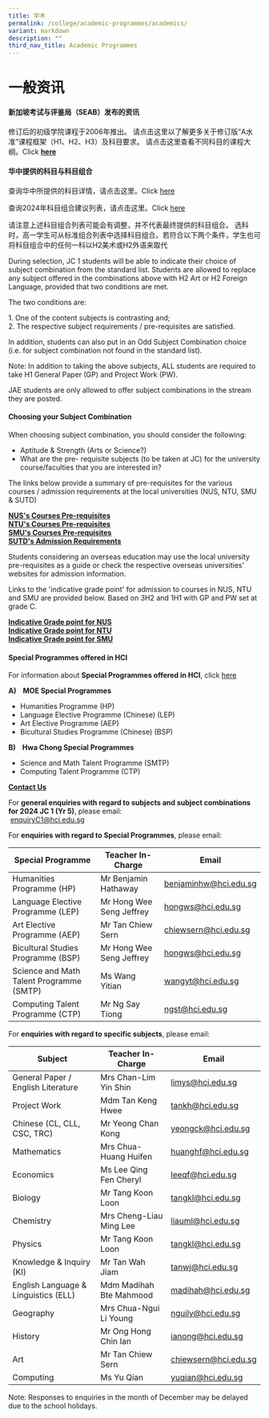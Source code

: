 ```yaml
---
title: 学术
permalink: /college/academic-programmes/academics/
variant: markdown
description: ""
third_nav_title: Academic Programmes
---
```

# 一般资讯

#### 新加坡考试与评鉴局（SEAB）发布的资讯
修订后的初级学院课程于2006年推出。
请点击这里以了解更多关于修订版“A水准”课程框架（H1、H2、H3）及科目要求。
请点击这里查看不同科目的课程大纲。Click&nbsp;[**here**](https://www.moe.gov.sg/post-secondary/a-level-curriculum-and-subject-syllabuses)&nbsp;


#### 华中提供的科目与科目组合

查询华中所提供的科目详情，请点击这里。Click [here](https://zh.hci.edu.sg/files/College/a_level_subjects_info_for_2025_jc1_updated.pdf) <br>

查询2024年科目组合建议列表，请点击这里。Click [here](https://zh.hci.edu.sg/files/College/HCI_College_Standard_Subject_Combinations_for_2025_JC_1_final.pdf)

请注意上述科目组合列表可能会有调整，并不代表最终提供的科目组合。
选科时，高一学生可从标准组合列表中选择科目组合。若符合以下两个条件，学生也可将科目组合中的任何一科以H2美术或H2外语来取代

During selection, JC 1 students will be able to indicate their choice of subject combination from the standard list. Students are allowed to replace any subject offered in the combinations above with H2 Art or H2 Foreign Language, provided that two conditions are met.

The two conditions are:

1\. One of the content subjects is contrasting and;  
2\. The respective subject requirements / pre-requisites are satisfied.

In addition, students can also put in an Odd Subject Combination choice (i.e. for subject combination not found in the standard list).

Note: In addition to taking the above subjects, ALL students are required to take H1 General Paper (GP) and Project Work (PW).&nbsp;

JAE students are only allowed to offer subject combinations in the stream they are posted.


#### Choosing your Subject Combination
When choosing subject combination, you should consider the following:

*   Aptitude &amp; Strength (Arts or Science?)
*   What are the pre- requisite subjects (to be taken at JC) for the university course/faculties that you are interested in?

The links below provide a summary of pre-requisites for the various courses / admission requirements at the local universities (NUS, NTU, SMU &amp; SUTD)

 [**NUS's Courses Pre-requisites**](https://www.nus.edu.sg/oam/admissions/singapore-cambridge-gce-a-level/programme-prerequisites) <br>
 [**NTU's Courses Pre-requisites**](https://www.ntu.edu.sg/admissions/undergraduate/admission-guide/singapore-cambridge-gce-a-level) <br>
 [**SMU's Courses Pre-requisites**](http://admissions.smu.edu.sg/admissions-requirements/singapore-cambridge-gce-a-level) <br>
 [**SUTD's Admission Requirements**](http://www.sutd.edu.sg/Admissions/Undergraduate/Application/Admissions-Requirements/Singapore-Cambridge-GCE-A-Level)
 
Students considering an overseas education may use the local university pre-requisites as a guide or check the respective overseas universities’ websites for admission information.

Links to the 'indicative grade point' for admission to courses in NUS, NTU and SMU are provided below. Based on 3H2 and 1H1 with GP and PW set at grade C.

 [**Indicative Grade point for NUS**](https://www.nus.edu.sg/oam/admissions/indicative-grade-profile)  
[**Indicative Grade point for NTU**](https://www.ntu.edu.sg/admissions/undergraduate/indicative-grade-profile)  
[**Indicative Grade point for SMU**](https://admissions.smu.edu.sg/admissions-requirements/indicative-grade-profile)

#### Special Programmes offered in HCI
For information about <b>Special Programmes offered in HCI</b>, click [here](/files/College/special_programme_info_for_2025_jc_1_updated.pdf)<br>

 <b> A)&nbsp;&nbsp;&nbsp; MOE Special Programmes</b>

*   Humanities Programme (HP)
*   Language Elective Programme (Chinese) (LEP)
*   Art Elective Programme (AEP)
*   Bicultural Studies Programme (Chinese) (BSP)

<b> B)&nbsp;&nbsp;&nbsp; Hwa Chong Special Programmes</b>

*   Science and Math Talent Programme (SMTP)
*   Computing Talent Programme (CTP)


<b><u>Contact Us</u></b>

For&nbsp;**general enquiries with regard to subjects and subject combinations for 2024 JC 1 (Yr 5)**, please email:<br>&nbsp;[enquiryC1@hci.edu.sg](mailto:enquiryC1@hci.edu.sg)

For&nbsp;**enquiries with regard to Special Programmes**, please email:


|Special Programme|Teacher In-Charge|Email|
| -------- | -------- | -------- |
|Humanities Programme (HP)|Mr Benjamin Hathaway|[benjaminhw@hci.edu.sg](mailto:benjaminhw@hci.edu.sg)|
|Language Elective Programme (LEP)|Mr Hong Wee Seng Jeffrey|[hongws@hci.edu.sg](mailto:hongws@hci.edu.sg)|
|Art Elective Programme (AEP)|Mr Tan Chiew Sern|[chiewsern@hci.edu.sg](mailto:chiewsern@hci.edu.sg)
|Bicultural Studies Programme (BSP)|Mr Hong Wee Seng Jeffrey|[hongws@hci.edu.sg](mailto:hongws@hci.edu.sg)|
|Science and Math Talent Programme (SMTP)|Ms Wang Yitian|[wangyt@hci.edu.sg](mailto:wangyt@hci.edu.sg)|
|Computing Talent Programme (CTP)|Mr Ng Say Tiong|[ngst@hci.edu.sg](mailto:ngst@hci.edu.sg)|

For&nbsp;**enquiries with regard to specific subjects**, please email:



|Subject |Teacher In-Charge|Email|
| -------- | -------- | -------- |
|General Paper / English Literature|Mrs Chan-Lim Yin Shin|[limys@hci.edu.sg](mailto:limys@hci.edu.sg)|
|Project Work|Mdm Tan Keng Hwee|[tankh@hci.edu.sg](mailto:tankh@hci.edu.sg)|
|Chinese (CL, CLL, CSC, TRC)|Mr Yeong Chan Kong|[yeongck@hci.edu.sg](mailto:yeongck@hci.edu.sg)|
|Mathematics|Mrs Chua-Huang Huifen|[huanghf@hci.edu.sg](mailto:huanghf@hci.edu.sg)|
|Economics|Ms Lee Qing Fen Cheryl|[leeqf@hci.edu.sg](mailto:deborah@hci.edu.sg)|
|Biology|Mr Tang Koon Loon|[tangkl@hci.edu.sg](mailto:foowk@hci.edu.sg)|
|Chemistry|Mrs Cheng-Liau Ming Lee|[liauml@hci.edu.sg](mailto:benjaminchan@hci.edu.sg)|
|Physics|Mr Tang Koon Loon|[tangkl@hci.edu.sg](mailto:tangkl@hci.edu.sg)|
|Knowledge &amp; Inquiry (KI)|Mr Tan Wah Jiam|[tanwj@hci.edu.sg](mailto:tanwj@hci.edu.sg)|
|English Language &amp; Linguistics (ELL)|Mdm Madihah Bte Mahmood|[madihah@hci.edu.sg](mailto:madihah@hci.edu.sg)|
|Geography|Mrs Chua-Ngui Li Young|[nguily@hci.edu.sg](mailto:nguily@hci.edu.sg)|
|History|Mr Ong Hong Chin Ian|[ianong@hci.edu.sg](mailto:ianong@hci.edu.sg)|
|Art|Mr Tan Chiew Sern|[chiewsern@hci.edu.sg](mailto:chiewsern@hci.edu.sg)|
|Computing|Ms Yu Qian|[yuqian@hci.edu.sg](mailto:yuqian@hci.edu.sg)|

Note: Responses to enquiries in the month of December may be delayed due to the school holidays.